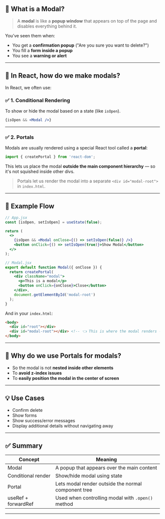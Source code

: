 
## 🧠 What is a Modal?

> A **modal** is like a **popup window** that appears on top of the page and disables everything behind it.

You’ve seen them when:

* You get a **confirmation popup** ("Are you sure you want to delete?")
* You fill a **form inside a popup**
* You see a **warning or alert**

---

## 🧱 In React, how do we make modals?

In React, we often use:

### ✅ 1. **Conditional Rendering**

To show or hide the modal based on a state (like `isOpen`).

```jsx
{isOpen && <Modal />}
```

---

### ✅ 2. **Portals**

Modals are usually rendered using a special React tool called a **portal**:

```js
import { createPortal } from 'react-dom';
```

This lets us place the modal **outside the main component hierarchy** — so it's not squished inside other divs.

> Portals let us render the modal into a separate `<div id="modal-root">` in `index.html`.

---

## 🔧 Example Flow

```jsx
// App.jsx
const [isOpen, setIsOpen] = useState(false);

return (
  <>
    {isOpen && <Modal onClose={() => setIsOpen(false)} />}
    <button onClick={() => setIsOpen(true)}>Show Modal</button>
  </>
);
```

```jsx
// Modal.jsx
export default function Modal({ onClose }) {
  return createPortal(
    <div className="modal">
      <p>This is a modal</p>
      <button onClick={onClose}>Close</button>
    </div>,
    document.getElementById('modal-root')
  );
}
```

And in your `index.html`:

```html
<body>
  <div id="root"></div>
  <div id="modal-root"></div> <!-- 👈 This is where the modal renders -->
</body>
```

---

## 🎯 Why do we use Portals for modals?

* So the modal is not **nested inside other elements**
* To **avoid z-index issues**
* To **easily position the modal in the center of screen**

---

## 💡 Use Cases

* Confirm delete
* Show forms
* Show success/error messages
* Display additional details without navigating away

---

## ✅ Summary

| Concept             | Meaning                                             |
| ------------------- | --------------------------------------------------- |
| Modal               | A popup that appears over the main content          |
| Conditional render  | Show/hide modal using state                         |
| Portal              | Lets modal render outside the normal component tree |
| useRef + forwardRef | Used when controlling modal with `.open()` method   |

---
